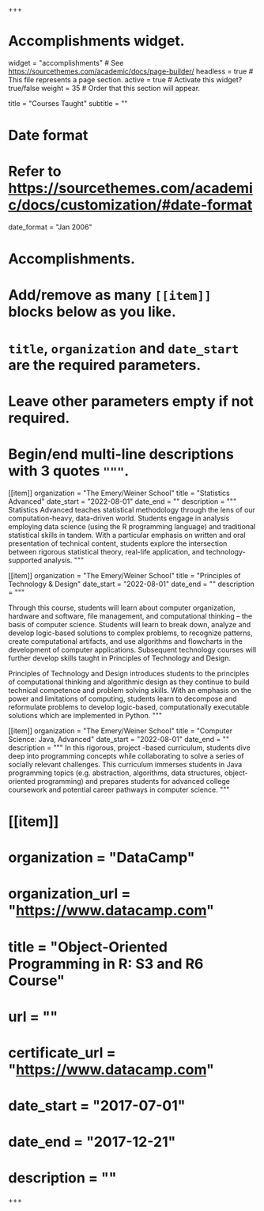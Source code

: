 +++
# Accomplishments widget.
widget = "accomplishments"  # See https://sourcethemes.com/academic/docs/page-builder/
headless = true  # This file represents a page section.
active = true  # Activate this widget? true/false
weight = 35  # Order that this section will appear.

title = "Courses Taught"
subtitle = ""

# Date format
#   Refer to https://sourcethemes.com/academic/docs/customization/#date-format
date_format = "Jan 2006"

# Accomplishments.
#   Add/remove as many `[[item]]` blocks below as you like.
#   `title`, `organization` and `date_start` are the required parameters.
#   Leave other parameters empty if not required.
#   Begin/end multi-line descriptions with 3 quotes `"""`.

[[item]]
  organization = "The Emery/Weiner School"
  title = "Statistics Advanced"
  date_start = "2022-08-01"
  date_end = ""
  description = """
  Statistics Advanced teaches statistical methodology through the lens of our computation-heavy, data-driven world. Students engage in analysis employing data science (using the R programming language) and traditional statistical skills in tandem. With a particular emphasis on written and oral presentation of technical content, students explore the intersection between rigorous statistical theory, real-life application, and technology-supported analysis.
  """

[[item]]
  organization = "The Emery/Weiner School"
  title = "Principles of Technology & Design"
  date_start = "2022-08-01"
  date_end = ""
  description = """
  
  Through this course, students will learn about computer organization, hardware and software, file management, and computational thinking – the basis of computer science.  Students will learn to break down, analyze and develop logic-based solutions to complex problems, to recognize patterns, create computational artifacts, and use algorithms and flowcharts in the development of computer applications.  Subsequent technology courses will further develop skills taught in Principles of Technology and Design.
  
  
  Principles of Technology and Design introduces students to the principles of computational thinking and algorithmic design as they continue to build technical competence and problem solving skills. With an emphasis on the power and limitations of computing, students learn to decompose and reformulate problems to develop logic-based, computationally executable solutions which are implemented in Python.
  """
  
[[item]]
  organization = "The Emery/Weiner School"
  title = "Computer Science: Java, Advanced"
  date_start = "2022-08-01"
  date_end = ""
  description = """
  In this rigorous, project -based curriculum, students dive deep into programming concepts while collaborating to solve a series of socially relevant challenges. This curriculum immerses students in Java programming topics (e.g. abstraction, algorithms, data structures, object-oriented programming) and prepares students for advanced college coursework and potential career pathways in computer science.
  """
  
# [[item]]
#   organization = "DataCamp"
#   organization_url = "https://www.datacamp.com"
#   title = "Object-Oriented Programming in R: S3 and R6 Course"
#   url = ""
#   certificate_url = "https://www.datacamp.com"
#   date_start = "2017-07-01"
#   date_end = "2017-12-21"
#   description = ""

+++
